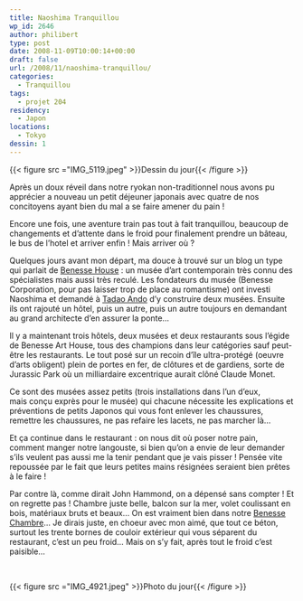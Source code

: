 ```yaml
---
title: Naoshima Tranquillou
wp_id: 2646
author: philibert
type: post
date: 2008-11-09T10:00:14+00:00
draft: false
url: /2008/11/naoshima-tranquillou/
categories:
  - Tranquillou
tags:
  - projet 204
residency:
  - Japon
locations:
  - Tokyo
dessin: 1
---
```


{{< figure src ="IMG_5119.jpeg" >}}Dessin du jour{{< /figure >}}

Après un doux réveil dans notre ryokan non-traditionnel nous avons pu apprécier a nouveau un petit déjeuner japonais avec quatre de nos concitoyens ayant bien du mal a se faire amener du pain !

Encore une fois, une aventure train pas tout à fait tranquillou, beaucoup de changements et d&rsquo;attente dans le froid pour finalement prendre un bâteau, le bus de l&rsquo;hotel et arriver enfin ! Mais arriver où ?

Quelques jours avant mon départ, ma douce à trouvé sur un blog un type qui parlait de <a href="https://www.naoshima-is.co.jp/english/index.html" target="_blank">Benesse House</a> : un musée d&rsquo;art contemporain très connu des spécialistes mais aussi très reculé. Les fondateurs du musée (Benesse Corporation, pour pas laisser trop de place au romantisme) ont investi Naoshima et demandé à <a title="Tadao Ando" href="https://fr.wikipedia.org/wiki/Tadao_Ando" target="_blank">Tadao Ando</a> d&rsquo;y construire deux musées. Ensuite ils ont rajouté un hôtel, puis un autre, puis un autre toujours en demandant au grand architecte d&rsquo;en assurer la ponte&#8230;

Il y a maintenant trois hôtels, deux musées et deux restaurants sous l&rsquo;égide de Benesse Art House, tous des champions dans leur catégories sauf peut-être les restaurants. Le tout posé sur un recoin d&rsquo;île ultra-protégé (oeuvre d&rsquo;arts obligent) plein de portes en fer, de clôtures et de gardiens, sorte de Jurassic Park où un milliardaire excentrique aurait clôné Claude Monet.

Ce sont des musées assez petits (trois installations dans l&rsquo;un d&rsquo;eux, mais conçu exprès pour le musée) qui chacune nécessite les explications et préventions de petits Japonos qui vous font enlever les chaussures, remettre les chaussures, ne pas refaire les lacets, ne pas marcher là&#8230;
  
Et ça continue dans le restaurant : on nous dit où poser notre pain, comment manger notre langouste, si bien qu&rsquo;on a envie de leur demander s&rsquo;ils veulent pas aussi me la tenir pendant que je vais pisser ! Pensée vite repoussée par le fait que leurs petites mains résignées seraient bien prêtes à le faire !

Par contre là, comme dirait John Hammond, on a dépensé sans compter ! Et on regrette pas ! Chambre juste belle, balcon sur la mer, volet coulissant en bois, matériaux bruts et beaux&#8230; On est vraiment bien dans notre [Benesse Chambre][1]&#8230; Je dirais juste, en choeur avec mon aimé, que tout ce béton, surtout les trente bornes de couloir extérieur qui vous séparent du restaurant, c&rsquo;est un peu froid&#8230; Mais on s&rsquo;y fait, après tout le froid c&rsquo;est paisible&#8230;

 

{{< figure src ="IMG_4921.jpeg" >}}Photo du jour{{< /figure >}}

 [1]: https://www.naoshima-is.co.jp/english/benessehouse/guestroom/park/ddouble.html "Yo !"